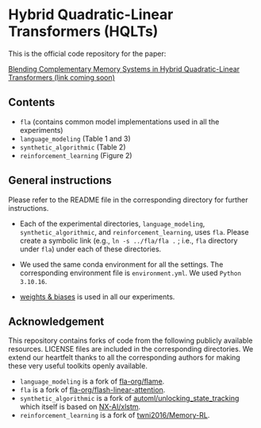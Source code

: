 # Hybrid Quadratic-Linear Transformers (HQLTs)

This is the official code repository for the paper:

[Blending Complementary Memory Systems in Hybrid Quadratic-Linear Transformers (link coming soon)]()

## Contents

* `fla` (contains common model implementations used in all the experiments)
* `language_modeling` (Table 1 and 3)
* `synthetic_algorithmic` (Table 2)
* `reinforcement_learning` (Figure 2)

## General instructions

Please refer to the README file in the corresponding directory for further instructions.

* Each of the experimental directories, `language_modeling`, `synthetic_algorithmic`, and `reinforcement_learning`, uses `fla`.
Please create a symbolic link (e.g., `ln -s ../fla/fla .` ; i.e., `fla` directory under `fla`) under each of these directories.

* We used the same conda environment for all the settings. The corresponding environment file is `environment.yml`. We used `Python 3.10.16`.

* [weights & biases](https://wandb.ai/site/) is used in all our experiments.

## Acknowledgement

This repository contains forks of code from the following publicly available resources.
LICENSE files are included in the corresponding directories.
We extend our heartfelt thanks to all the corresponding authors for making these very useful toolkits openly available.

* `language_modeling` is a fork of [fla-org/flame](https://github.com/fla-org/flame).
* `fla` is a fork of [fla-org/flash-linear-attention](https://github.com/fla-org/flash-linear-attention).
* `synthetic_algorithmic` is a fork of [automl/unlocking_state_tracking](https://github.com/automl/unlocking_state_tracking) which itself is based on [NX-AI/xlstm](https://github.com/NX-AI/xlstm).
* `reinforcement_learning` is a fork of [twni2016/Memory-RL](https://github.com/twni2016/Memory-RL).
